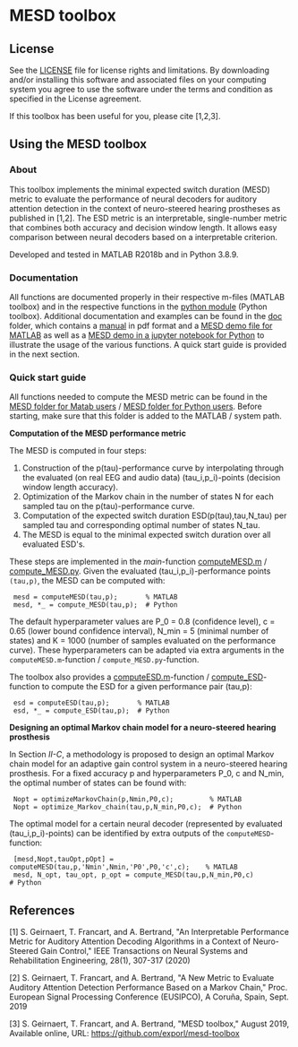 ﻿# MESD toolbox

## License

See the [LICENSE](LICENSE.md) file for license rights and limitations.  By downloading and/or installing this software and associated files on your computing system you agree to use the software under the terms and condition as specified in the License agreement.

If this toolbox has been useful for you, please cite [1,2,3].

## Using the MESD toolbox

### About

This toolbox implements the minimal expected switch duration (MESD) metric to evaluate the performance of neural decoders for auditory attention detection in the context of neuro-steered hearing prostheses as published in [1,2]. The ESD metric is an interpretable, single-number metric that combines both accuracy and decision window length. It allows easy comparison between neural decoders based on a interpretable criterion.

Developed and tested in MATLAB R2018b and in Python 3.8.9.

### Documentation

All functions are documented properly in their respective m-files (MATLAB toolbox) and in the respective functions in the [python module](/mesd-toolbox-python/mesd_toolbox.py) (Python toolbox). Additional documentation and examples can be found in the [doc](doc/) folder, which contains a [manual](doc/manual.pdf) in pdf format and a [MESD demo file for MATLAB](doc/mesdDemo.m) as well as a [MESD demo in a jupyter notebook for Python](doc/mesd_demo.ipynb) to illustrate the usage of the various functions. A quick start guide is provided in the next section.
 
### Quick start guide
 
All functions needed to compute the MESD metric can be found in the [MESD folder for Matab users](mesd-toolbox/) / [MESD folder for Python users](mesd-toolbox-python/). Before starting, make sure that this folder is added to the MATLAB / system path.  

**Computation of the MESD performance metric**

The MESD is computed in four steps:

 1. Construction of the p(tau)-performance curve by interpolating through the evaluated (on real EEG and audio data) (tau_i,p_i)-points (decision window length accuracy).
 2. Optimization of the Markov chain in the number of states N for each sampled tau on the p(tau)-performance curve.
 3. Computation of the expected switch duration ESD(p(tau),tau,N_tau) per sampled tau and corresponding optimal number of states N_tau.
 4. The MESD is equal to the minimal expected switch duration over all evaluated ESD's.
 
These steps are implemented in the *main*-function [computeMESD.m](mesd-toolbox/computeMESD.m) / [compute_MESD.py](/mesd-toolbox-python/mesd_toolbox.py#L62). Given the evaluated (tau_i,p_i)-performance points `(tau,p)`, the MESD can be computed with:

     mesd = computeMESD(tau,p);       % MATLAB
     mesd, *_ = compute_MESD(tau,p);  # Python
 The default hyperparameter values are P_0 = 0.8 (confidence level), c = 0.65 (lower bound confidence interval), N_min = 5 (minimal number of states) and K = 1000 (number of samples evaluated on the performance curve). These hyperparameters can be adapted via extra arguments in the `computeMESD.m`-function / `compute_MESD.py`-function.
 
 The toolbox also provides a [computeESD.m](mesd-toolbox/computeESD.m)-function / [compute_ESD](/mesd-toolbox-python/mesd_toolbox.py#L26)-function to compute the ESD for a given performance pair (tau,p):
 
     esd = computeESD(tau,p);       % MATLAB
     esd, *_ = compute_ESD(tau,p);  # Python

**Designing an optimal Markov chain model for a neuro-steered hearing prosthesis** 

In Section *II-C*, a methodology is proposed to design an optimal Markov chain model for an adaptive gain control system in a neuro-steered hearing prosthesis. For a fixed accuracy p and hyperparameters P_0, c and N_min, the optimal number of states can be found with:

     Nopt = optimizeMarkovChain(p,Nmin,P0,c);         % MATLAB
     Nopt = optimize_Markov_chain(tau,p,N_min,P0,c);  # Python


The optimal model for a certain neural decoder (represented by evaluated (tau_i,p_i)-points) can be identified by extra outputs of the `computeMESD`-function:

     [mesd,Nopt,tauOpt,pOpt] = computeMESD(tau,p,'Nmin',Nmin,'P0',P0,'c',c);    % MATLAB
     mesd, N_opt, tau_opt, p_opt = compute_MESD(tau,p,N_min,P0,c)               # Python

 ## References
 
[1] S. Geirnaert, T. Francart, and A. Bertrand, "An Interpretable Performance Metric for Auditory Attention Decoding Algorithms in a Context of Neuro-Steered Gain Control," IEEE Transactions on Neural Systems and Rehabilitation Engineering, 28(1), 307-317 (2020)

[2] S. Geirnaert, T. Francart, and A. Bertrand, "A New Metric to Evaluate Auditory Attention Detection Performance Based on a Markov Chain," Proc. European Signal Processing Conference (EUSIPCO), A Coruña, Spain, Sept. 2019

[3] S. Geirnaert, T. Francart, and A. Bertrand, "MESD toolbox," August 2019, Available online, URL: https://github.com/exporl/mesd-toolbox

